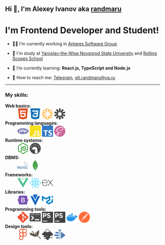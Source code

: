 ## Hi 👋, I'm Alexey Ivanov aka [randmaru](http://github.com/randmaru)

# I'm Frontend Developer and Student!

- 👨‍💼 I’m currently working in [Antares Software Group](http://github.com/Antares-Software)

- 🏫 I'm study at [Yaroslav-the-Wise Novgorod State University](http://novsu.ru) and [Rolling Scopes School](http://github.com/rolling-scopes-school)

- 📖 I’m currently learning: **React.js, TypeScript and Node.js**

- 📧 How to reach me: [Telegram](http://t.me/randmaru), git.randmaru@ya.ru

---

### **My skills**:

<dl>
  <dt><b>Web basics:</b></dt>
    <dd><img src="./assets/svg/html5.svg" title="HTML5" alt="HTML5">&nbsp;<img src="./assets/svg/css3.svg" title="CSS3" alt="CSS3">&nbsp;<img src="./assets/svg/svg.svg" title="SVG" alt="SVG">&nbsp;<img src="./assets/svg/jwt.svg" title="JSON Web Tokens" alt="JWT"></dd>
  <dt><b>Programming languages:</b></dt>
    <dd><img src="./assets/svg/php.svg" title="PHP" alt="PHP">&nbsp;<img src="./assets/svg/js.svg" title="JavaScript" alt="JS">&nbsp;<img src="./assets/svg/ts.svg" title="TypeScript" alt="TS">&nbsp;<img src="./assets/svg/sass.svg" title="Sass" alt="Sass"></dd>
  <dt><b>Runtime systems:</b></dt>
    <dd><img src="./assets/svg/nodejs.svg" title="Node.js" alt="Node">&nbsp;<img src="./assets/svg/deno.svg" title="Deno" alt="Deno"></dd>
  <dt><b>DBMS:</b></dt>
    <dd><img src="./assets/svg/mysql.svg" title="MySQL" alt="MySQL">&nbsp;<img src="./assets/svg/mongodb.svg" title="MongoDB" alt="MongoDB"></dd>
  <dt><b>Frameworks:</b></dt>
    <dd><img src="./assets/svg/vue.svg" title="Vue.js" alt="Vue">&nbsp;<img src="./assets/svg/react.svg" title="React.js" alt="React">&nbsp;<img src="./assets/svg/express.svg" title="Express" alt="Express"></dd>
  <dt><b>Libraries:</b></dt>
    <dd><img src="./assets/svg/bootstrap.svg" title="Bootstrap" alt="Bootstrap">&nbsp;<img src="./assets/svg/vuetify.svg" title="Vuetify" alt="Vuetify">&nbsp;<img src="./assets/svg/material-ui.svg" title="Material-UI" alt="Material-UI"></dd>
  <dt><b>Programming tools:</b></dt>
    <dd><img src="./assets/svg/git.svg" title="Git" alt="Git">&nbsp;<img src="./assets/svg/win-terminal.svg" title="Windows Terminal" alt="Windows Terminal">&nbsp;<img src="./assets/svg/phpstorm.svg" title="WebStorm" alt="WebStorm">&nbsp;<img src="./assets/svg/phpstorm.svg" title="PhpStorm" alt="PhpStorm">&nbsp;<img src="./assets/svg/docker.svg" title="Docker" alt="Docker">&nbsp;<img src="./assets/svg/postman.svg" title="Postman" alt="Postman"></dd>
  <dt><b>Design tools:</b></dt>
    <dd><img src="./assets/svg/figma.svg" title="Figma" alt="Figma">&nbsp;<img src="./assets/svg/gimp.svg" title="Gimp" alt="Gimp">&nbsp;<img src="./assets/svg/inkscape.svg" title="Inkscape" alt="Inkscape">&nbsp;<img src="./assets/svg/kdenlive.svg" title="Kdenlive" alt="Kdenlive"></dd>
</dl>
